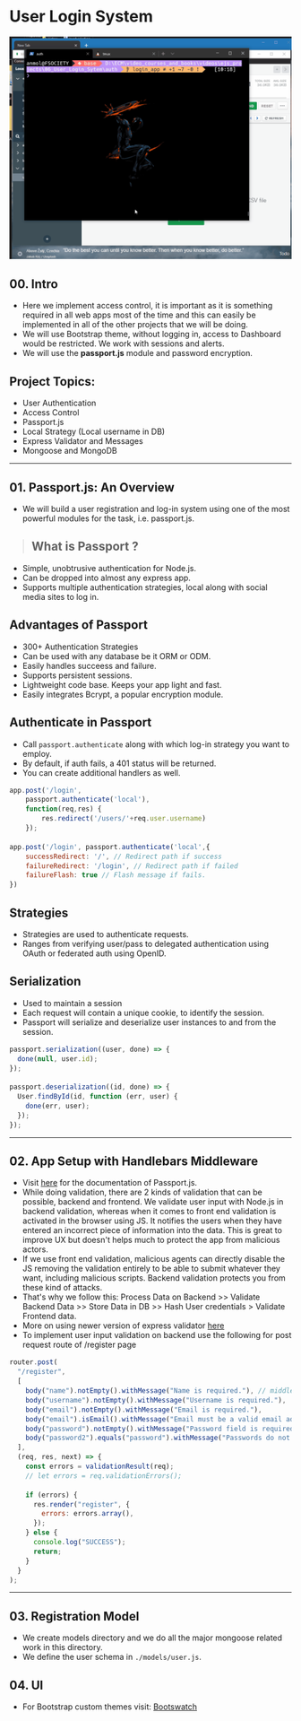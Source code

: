 # User Login System

![Demo](demo.gif)

## 00. Intro

- Here we implement access control, it is important as it is something required in all web apps most of the time and this can easily be implemented in all of the other projects that we will be doing.
- We will use Bootstrap theme, without logging in, access to Dashboard would be restricted. We work with sessions and alerts.
- We will use the **passport.js** module and password encryption.

## Project Topics:

- User Authentication
- Access Control
- Passport.js
- Local Strategy (Local username in DB)
- Express Validator and Messages
- Mongoose and MongoDB

---

## 01. Passport.js: An Overview

- We will build a user registration and log-in system using one of the most powerful modules for the task, i.e. passport.js.

> ## What is Passport ?

- Simple, unobtrusive authentication for Node.js.
- Can be dropped into almost any express app.
- Supports multiple authentication strategies, local along with social media sites to log in.

## Advantages of Passport

- 300+ Authentication Strategies
- Can be used with any database be it ORM or ODM.
- Easily handles succeess and failure.
- Supports persistent sessions.
- Lightweight code base. Keeps your app light and fast.
- Easily integrates Bcrypt, a popular encryption module.

## Authenticate in Passport

- Call `passport.authenticate` along with which log-in strategy you want to employ.
- By default, if auth fails, a 401 status will be returned.
- You can create additional handlers as well.

```js
app.post('/login',
    passport.authenticate('local'),
    function(req,res) {
        res.redirect('/users/'+req.user.username)
    });

app.post('/login', passport.authenticate('local',{
    successRedirect: '/', // Redirect path if success
    failureRedirect: '/login', // Redirect path if failed
    failureFlash: true // Flash message if fails.
})
```

## Strategies

- Strategies are used to authenticate requests.
- Ranges from verifying user/pass to delegated authentication using OAuth or federated auth using OpenID.

## Serialization

- Used to maintain a session
- Each request will contain a unique cookie, to identify the session.
- Passport will serialize and deserialize user instances to and from the session.

```js
passport.serialization((user, done) => {
  done(null, user.id);
});

passport.deserialization((id, done) => {
  User.findById(id, function (err, user) {
    done(err, user);
  });
});
```

---

## 02. App Setup with Handlebars Middleware

- Visit [here](http://www.passportjs.org/docs/) for the documentation of Passport.js.
- While doing validation, there are 2 kinds of validation that can be possible, backend and frontend. We validate user input with Node.js in backend validation, whereas when it comes to front end validation is activated in the browser using JS. It notifies the users when they have entered an incorrect piece of information into the data. This is great to improve UX but doesn't helps much to protect the app from malicious actors.
- If we use front end validation, malicious agents can directly disable the JS removing the validation entirely to be able to submit whatever they want, including malicious scripts. Backend validation protects you from these kind of attacks.
- That's why we follow this: Process Data on Backend >> Validate Backend Data >> Store Data in DB >> Hash User credentials > Validate Frontend data.
- More on using newer version of express validator [here](https://www.youtube.com/watch?v=WFHzlExDwrY)
- To implement user input validation on backend use the following for post request route of /register page

```js
router.post(
  "/register",
  [
    body("name").notEmpty().withMessage("Name is required."), // middleware if all goes good, then proceed to console log SUCCESS
    body("username").notEmpty().withMessage("Username is required."),
    body("email").notEmpty().withMessage("Email is required."),
    body("email").isEmail().withMessage("Email must be a valid email addres."),
    body("password").notEmpty().withMessage("Password field is required."),
    body("password2").equals("password").withMessage("Passwords do not match."),
  ],
  (req, res, next) => {
    const errors = validationResult(req);
    // let errors = req.validationErrors();

    if (errors) {
      res.render("register", {
        errors: errors.array(),
      });
    } else {
      console.log("SUCCESS");
      return;
    }
  }
);
```

---

## 03. Registration Model

- We create models directory and we do all the major mongoose related work in this directory.
- We define the user schema in `./models/user.js`.

## 04. UI

- For Bootstrap custom themes visit: [Bootswatch](https://bootswatch.com/)
